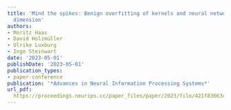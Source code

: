 ```yaml
---
title: 'Mind the spikes: Benign overfitting of kernels and neural networks in fixed
  dimension'
authors:
- Moritz Haas
- David Holzmüller
- Ulrike Luxburg
- Ingo Steinwart
date: '2023-05-01'
publishDate: '2023-05-01'
publication_types:
- paper-conference
publication: '*Advances in Neural Information Processing Systems*'
url_pdf: 
  https://proceedings.neurips.cc/paper_files/paper/2023/file/421f83663c02cdaec8c3c38337709989-Paper-Conference.pdf
---
```

